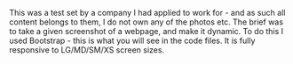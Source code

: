 This was a test set by a company I had applied to work for - and as such all content belongs to them, I do not own any of the photos etc.
The brief was to take a given screenshot of a webpage, and make it dynamic. To do this I used Bootstrap - this is what you will see in the code files. It is fully responsive to LG/MD/SM/XS screen sizes.
